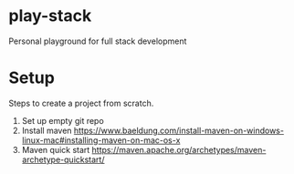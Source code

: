 # play-stack

Personal playground for full stack development

# Setup

Steps to create a project from scratch.

1. Set up empty git repo
1. Install maven https://www.baeldung.com/install-maven-on-windows-linux-mac#installing-maven-on-mac-os-x
1. Maven quick start https://maven.apache.org/archetypes/maven-archetype-quickstart/
